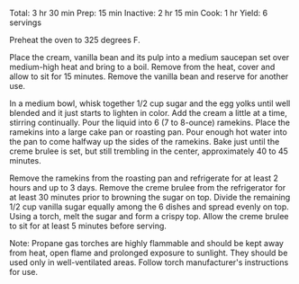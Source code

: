 
Total: 3 hr 30 min
Prep: 15 min
Inactive: 2 hr 15 min
Cook: 1 hr
Yield: 6 servings


Preheat the oven to 325 degrees F. 

Place the cream, vanilla bean and its pulp into a medium saucepan set over medium-high heat and bring to a boil. Remove from the heat, cover and allow to sit for 15 minutes. Remove the vanilla bean and reserve for another use. 

In a medium bowl, whisk together 1/2 cup sugar and the egg yolks until well blended and it just starts to lighten in color. Add the cream a little at a time, stirring continually. Pour the liquid into 6 (7 to 8-ounce) ramekins. Place the ramekins into a large cake pan or roasting pan. Pour enough hot water into the pan to come halfway up the sides of the ramekins. Bake just until the creme brulee is set, but still trembling in the center, approximately 40 to 45 minutes. 

Remove the ramekins from the roasting pan and refrigerate for at least 2 hours and up to 3 days. Remove the creme brulee from the refrigerator for at least 30 minutes prior to browning the sugar on top. Divide the remaining 1/2 cup vanilla sugar equally among the 6 dishes and spread evenly on top. Using a torch, melt the sugar and form a crispy top. Allow the creme brulee to sit for at least 5 minutes before serving.



Note: Propane gas torches are highly flammable and should be kept away from heat, open flame and prolonged exposure to sunlight. They should be used only in well-ventilated areas. Follow torch manufacturer's instructions for use.